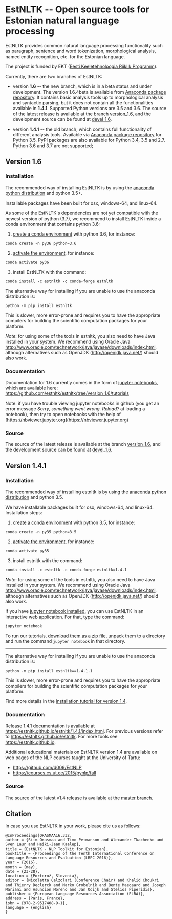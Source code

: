 EstNLTK -- Open source tools for Estonian natural language processing
=====================================================================

EstNLTK provides common natural language processing functionality such as paragraph, sentence and word tokenization,
morphological analysis, named entity recognition, etc. for the Estonian language.

The project is funded by EKT ([Eesti Keeletehnoloogia Riiklik Programm](https://www.keeletehnoloogia.ee/)).

Currently, there are two branches of EstNLTK:

* version **1.6** -- the new branch, which is in a beta status and under development. The version 1.6.4beta is available from [Anaconda package repository](https://anaconda.org/estnltk/estnltk). It contains basic analysis tools up to morphological analysis and syntactic parsing, but it does not contain all the functionalities available in **1.4.1**. Supported Python versions are 3.5 and 3.6. The source of the latest release is available at the branch [version_1.6](https://github.com/estnltk/estnltk/tree/version_1.6), and the development source can be found at [devel_1.6](https://github.com/estnltk/estnltk/tree/devel_1.6). 
  
* version **1.4.1** -- the old branch, which contains full functionality of different analysis tools. Available via [Anaconda package repository](https://anaconda.org/estnltk/estnltk/files) for Python 3.5. PyPI packages are also available for Python 3.4, 3.5 and 2.7. Python 3.6 and 3.7 are not supported;

## Version 1.6

### Installation
The recommended way of installing EstNLTK is by using the [anaconda python distribution](https://www.anaconda.com/download) and python 3.5+.

Installable packages have been built for osx, windows-64, and linux-64.

As some of the EstNLTK's dependencies are not yet compatible with the newest version of python (3.7), we recommend to install EstNLTK inside a conda environment that contains python 3.6:

1. [create a conda environment](https://conda.io/projects/conda/en/latest/user-guide/tasks/manage-environments.html#creating-an-environment-with-commands) with python 3.6, for instance:
```
conda create -n py36 python=3.6
```

2. [activate the environment](https://conda.io/projects/conda/en/latest/user-guide/tasks/manage-environments.html#activating-an-environment), for instance:
```
conda activate py36
```

3. install EstNLTK with the command:
```
conda install -c estnltk -c conda-forge estnltk
```

The alternative way for installing if you are unable to use the anaconda distribution is:
```
python -m pip install estnltk
```

This is slower, more error-prone and requires you to have the appropriate compilers for building the scientific computation packages for your platform.

_Note_: for using some of the tools in estnltk, you also need to have Java installed in your system. We recommend using Oracle Java http://www.oracle.com/technetwork/java/javase/downloads/index.html, although alternatives such as OpenJDK (http://openjdk.java.net/) should also work.

### Documentation

Documentation for 1.6 currently comes in the form of [jupyter notebooks](http://jupyter.org), which are available here: https://github.com/estnltk/estnltk/tree/version_1.6/tutorials

Note: if you have trouble viewing jupyter notebooks in github (you get an error message _Sorry, something went wrong. Reload?_ at loading a notebook), then try to open notebooks with the help of [https://nbviewer.jupyter.org](https://nbviewer.jupyter.org)

### Source

The source of the latest release is available at the branch [version_1.6](https://github.com/estnltk/estnltk/tree/version_1.6), and the development source can be found at [devel_1.6](https://github.com/estnltk/estnltk/tree/devel_1.6). 

## Version 1.4.1

### Installation
The recommended way of installing estnltk is by using the [anaconda python distribution](https://www.anaconda.com/download) and python 3.5.

We have installable packages built for osx, windows-64, and linux-64. Installation steps:

1. [create a conda environment](https://conda.io/projects/conda/en/latest/user-guide/tasks/manage-environments.html#creating-an-environment-with-commands) with python 3.5, for instance:
```
conda create -n py35 python=3.5
```

2. [activate the environment](https://conda.io/projects/conda/en/latest/user-guide/tasks/manage-environments.html#activating-an-environment), for instance:
```
conda activate py35
```

3. install estnltk with the command:
```
conda install -c estnltk -c conda-forge estnltk=1.4.1
```

_Note_: for using some of the tools in estnltk, you also need to have Java installed in your system. We recommend using Oracle Java http://www.oracle.com/technetwork/java/javase/downloads/index.html, although alternatives such as OpenJDK (http://openjdk.java.net/) should also work.

If you have [jupyter notebook installed](https://test-jupyter.readthedocs.io/en/rtd-theme/install.html#using-anaconda-and-conda-recommended), you can use EstNLTK in an interactive web application. For that, type the command:

```
jupyter notebook
```

To run our tutorials, [download them as a zip file](https://github.com/estnltk/tutorials/archive/master.zip), unpack them to a directory and run the command `jupyter notebook` in that directory.  

---------

The alternative way for installing if you are unable to use the anaconda distribution is:

`python -m pip install estnltk==1.4.1.1`

This is slower, more error-prone and requires you to have the appropriate compilers for building the scientific computation packages for your platform. 

Find more details in the [installation tutorial for version 1.4](https://estnltk.github.io/estnltk/1.4/tutorials/installation.html).

### Documentation

Release 1.4.1 documentation is available at https://estnltk.github.io/estnltk/1.4.1/index.html.
For previous versions refer to https://estnltk.github.io/estnltk.
For more tools see https://estnltk.github.io.

Additional educational materials on EstNLTK version 1.4 are available on web pages of the NLP courses taught at the University of Tartu:

  * https://github.com/d009/EstNLP
  * https://courses.cs.ut.ee/2015/pynlp/fall

### Source

The source of the latest v1.4 release is available at the [master branch](https://github.com/estnltk/estnltk/tree/master).

## Citation

In case you use EstNLTK in your work, please cite us as follows:

    @InProceedings{ORASMAA16.332,
    author = {Siim Orasmaa and Timo Petmanson and Alexander Tkachenko and Sven Laur and Heiki-Jaan Kaalep},
    title = {EstNLTK - NLP Toolkit for Estonian},
    booktitle = {Proceedings of the Tenth International Conference on Language Resources and Evaluation (LREC 2016)},
    year = {2016},
    month = {may},
    date = {23-28},
    location = {Portorož, Slovenia},
    editor = {Nicoletta Calzolari (Conference Chair) and Khalid Choukri and Thierry Declerck and Marko Grobelnik and Bente Maegaard and Joseph Mariani and Asuncion Moreno and Jan Odijk and Stelios Piperidis},
    publisher = {European Language Resources Association (ELRA)},
    address = {Paris, France},
    isbn = {978-2-9517408-9-1},
    language = {english}
    }
